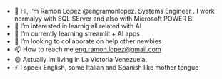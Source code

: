 - 👋 Hi, I’m Ramon Lopez @engramonlopez. Systems Engineer . I work normalyy with SQL SErver and also with Microsoft POWER BI 
- 👀 I’m interested in learnig all related with AI
- 🌱 I’m currently learning streamlit + AI apps
- 💞️ I’m looking to collaborate on help other newbies 
- 📫 How to reach me eng.ramon.lopez@gmail.com
- 😄 Actually Im living in La Victoria Venezuela. 
- ⚡ I speek English, some Italian and Spanish like mother tongue

<!---
engramonlopez/engramonlopez is a ✨ special ✨ repository because its `README.md` (this file) appears on your GitHub profile.
You can click the Preview link to take a look at your changes.
--->
